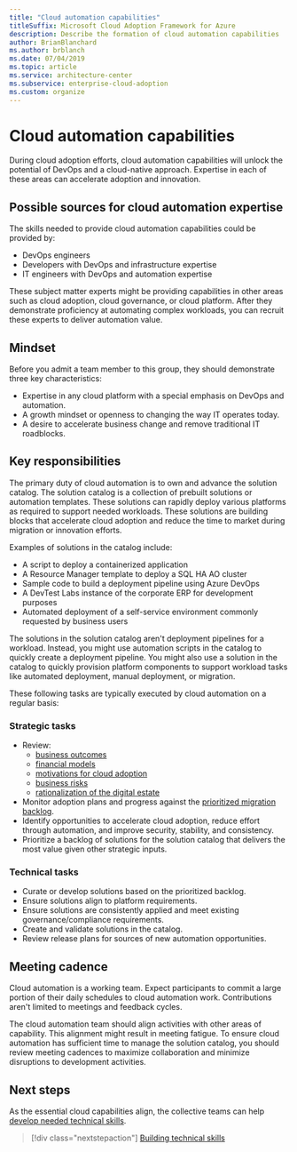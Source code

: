 ```yaml
---
title: "Cloud automation capabilities"
titleSuffix: Microsoft Cloud Adoption Framework for Azure
description: Describe the formation of cloud automation capabilities
author: BrianBlanchard
ms.author: brblanch
ms.date: 07/04/2019
ms.topic: article
ms.service: architecture-center
ms.subservice: enterprise-cloud-adoption
ms.custom: organize
---
```


# Cloud automation capabilities

During cloud adoption efforts, cloud automation capabilities will unlock the potential of DevOps and a cloud-native approach. Expertise in each of these areas can accelerate adoption and innovation.

## Possible sources for cloud automation expertise

The skills needed to provide cloud automation capabilities could be provided by:

- DevOps engineers
- Developers with DevOps and infrastructure expertise
- IT engineers with DevOps and automation expertise

These subject matter experts might be providing capabilities in other areas such as cloud adoption, cloud governance, or cloud platform. After they demonstrate proficiency at automating complex workloads, you can recruit these experts to deliver automation value.

## Mindset

Before you admit a team member to this group, they should demonstrate three key characteristics:

- Expertise in any cloud platform with a special emphasis on DevOps and automation.
- A growth mindset or openness to changing the way IT operates today.
- A desire to accelerate business change and remove traditional IT roadblocks.

## Key responsibilities

The primary duty of cloud automation is to own and advance the solution catalog. The solution catalog is a collection of prebuilt solutions or automation templates. These solutions can rapidly deploy various platforms as required to support needed workloads. These solutions are building blocks that accelerate cloud adoption and reduce the time to market during migration or innovation efforts.

Examples of solutions in the catalog include:

- A script to deploy a containerized application
- A Resource Manager template to deploy a SQL HA AO cluster
- Sample code to build a deployment pipeline using Azure DevOps
- A DevTest Labs instance of the corporate ERP for development purposes
- Automated deployment of a self-service environment commonly requested by business users

The solutions in the solution catalog aren't deployment pipelines for a workload. Instead, you might use automation scripts in the catalog to quickly create a deployment pipeline. You might also use a solution in the catalog to quickly provision platform components to support workload tasks like automated deployment, manual deployment, or migration.

These following tasks are typically executed by cloud automation on a regular basis:

### Strategic tasks

- Review:
  - [business outcomes](../business-strategy/business-outcomes/index.md)
  - [financial models](../business-strategy/financial-models.md)
  - [motivations for cloud adoption](../business-strategy/motivations-why-are-we-moving-to-the-cloud.md)
  - [business risks](../governance/policy-compliance/risk-tolerance.md)
  - [rationalization of the digital estate](../digital-estate/overview.md)
- Monitor adoption plans and progress against the [prioritized migration backlog](../migrate/migration-considerations/assess/release-iteration-backlog.md).
- Identify opportunities to accelerate cloud adoption, reduce effort through automation, and improve security, stability, and consistency.
- Prioritize a backlog of solutions for the solution catalog that delivers the most value given other strategic inputs.

### Technical tasks

- Curate or develop solutions based on the prioritized backlog.
- Ensure solutions align to platform requirements.
- Ensure solutions are consistently applied and meet existing governance/compliance requirements.
- Create and validate solutions in the catalog.
- Review release plans for sources of new automation opportunities.

## Meeting cadence

Cloud automation is a working team. Expect participants to commit a large portion of their daily schedules to cloud automation work. Contributions aren't limited to meetings and feedback cycles.

The cloud automation team should align activities with other areas of capability. This alignment might result in meeting fatigue. To ensure cloud automation has sufficient time to manage the solution catalog, you should review meeting cadences to maximize collaboration and minimize disruptions to development activities.

## Next steps

As the essential cloud capabilities align, the collective teams can help [develop needed technical skills](./suggested-skills.md).

> [!div class="nextstepaction"]
> [Building technical skills](./suggested-skills.md)